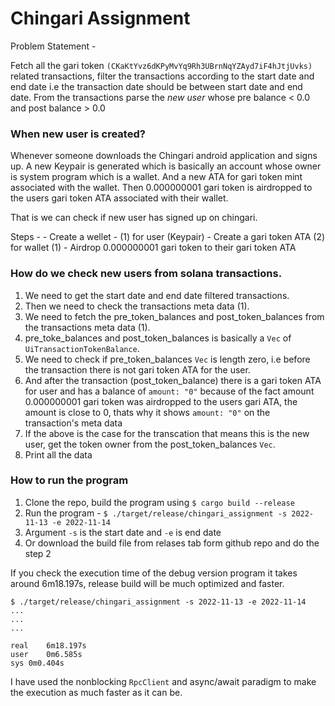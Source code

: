 # Chingari Assignment

Problem Statement - 

Fetch all the gari token `(CKaKtYvz6dKPyMvYq9Rh3UBrnNqYZAyd7iF4hJtjUvks)` related transactions, filter the transactions according to the start date and end date i.e the transaction date should be between start date and end date. From the transactions parse the *new user* whose pre balance < 0.0 and post balance > 0.0

### When new user is created?

Whenever someone downloads the Chingari android application and signs up. A new Keypair is generated which is basically an account whose owner is system program which is a wallet. And a new ATA for gari token mint associated with the wallet. Then 0.000000001 gari token is airdropped to the users gari token ATA associated with their wallet.

That is we can check if new user has signed up on chingari.

Steps - 
    - Create a wellet - (1) for user (Keypair)
    - Create a gari token ATA (2) for wallet (1)
    - Airdrop 0.000000001 gari token to their gari token ATA

### How do we check new users from solana transactions.

1. We need to get the start date and end date filtered transactions.
2. Then we need to check the transactions meta data (1).
3. We need to fetch the pre_token_balances and post_token_balances from the transactions meta data (1).
4. pre_toke_balances and post_token_balances is basically a `Vec` of `UiTransactionTokenBalance`.
5. We need to check if pre_token_balances `Vec` is length zero, i.e before the transaction there is not gari token ATA for the user.
6. And after the transaction (post_token_balance) there is a gari token ATA for user and has a balance of `amount: "0"` because of the fact amount 0.000000001 gari token was airdropped to the users gari ATA, the amount is close to 0, thats why it shows `amount: "0"` on the transaction's meta data
7. If the above is the case for the transcation that means this is the new user, get the token owner from the post_token_balances `Vec`.
8. Print all the data

### How to run the program

1. Clone the repo, build the program using `$ cargo build --release`
2. Run the program - `$ ./target/release/chingari_assignment -s 2022-11-13 -e 2022-11-14`
3. Argument `-s` is the start date and `-e` is end date
4. Or download the build file from relases tab form github repo and do the step 2

If you check the execution time of the debug version program it takes around 6m18.197s, release build will be much optimized and faster.

```
$ ./target/release/chingari_assignment -s 2022-11-13 -e 2022-11-14
...
...
...

real	6m18.197s
user	0m6.585s
sys	0m0.404s
```

I have used the nonblocking `RpcClient` and async/await paradigm to make the execution as much faster as it can be. 